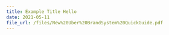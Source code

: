 ```yaml
---
title: Example Title Hello
date: 2021-05-11
file_url: /files/New%20Uber%20BrandSystem%20QuickGuide.pdf
---
```

